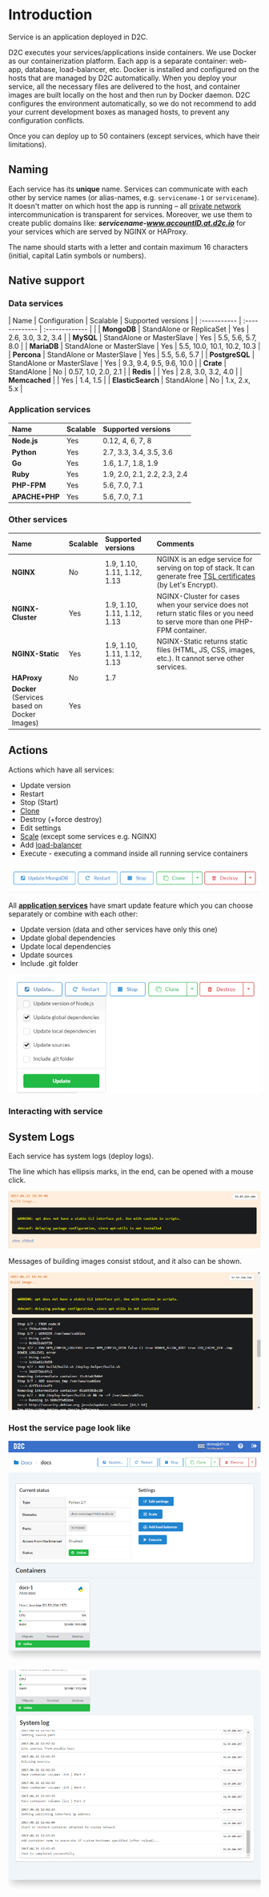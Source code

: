 # Introduction

Service is an application deployed in D2C.

D2C executes your services/applications inside containers. We use Docker as our containerization platform. Each app is a separate container: web-app, database, load-balancer, etc. Docker is installed and configured on the hosts that are managed by D2C automatically. When you deploy your service, all the necessary files are delivered to the host, and container images are built locally on the host and then run by Docker daemon. D2C configures the environment automatically, so we do not recommend to add your current development boxes as managed hosts, to prevent any configuration conflicts.

Once you can deploy up to 50 containers (except services, which have their limitations).

## Naming

Each service has its **unique** name. Services can communicate with each other by service names (or alias-names, e.g. `servicename-1` or `servicename`). It doesn't matter on which host the app is running – all [private network](/platform/private-network/) intercommunication is transparent for services. Moreover, we use them to create public domains like: **_servicename-www.accountID.at.d2c.io_** for your services which are served by NGINX or HAProxy.

The name should starts with a letter and contain maximum 16 characters (initial, capital Latin symbols or numbers).

## Native support

### Data services

| Name          | Configuration               | Scalable         | Supported versions  |
| :-----------  | :-------------              | :------------- | |
| **MongoDB**       | StandAlone or ReplicaSet    | Yes |  2.6, 3.0, 3.2, 3.4 |
| **MySQL**         | StandAlone or MasterSlave   | Yes |  5.5, 5.6, 5.7, 8.0 |
| **MariaDB**       | StandAlone or MasterSlave   | Yes |  5.5, 10.0, 10.1, 10.2, 10.3 |
| **Percona**       | StandAlone or MasterSlave   | Yes |  5.5, 5.6, 5.7 |
| **PostgreSQL**    | StandAlone or MasterSlave   | Yes |  9.3, 9.4, 9.5, 9.6, 10.0 |
| **Crate**         | StandAlone                  | No  |  0.57, 1.0, 2.0, 2.1 |
| **Redis**         |                             | Yes |  2.8, 3.0, 3.2, 4.0 |
| **Memcached**     |                             | Yes |  1.4, 1.5 |
| **ElasticSearch** | StandAlone                  | No  |  1.x, 2.x, 5.x |

### Application services

| Name          | Scalable      | Supported versions |
| :---------    | :-------------| :-------------      |
| **Node.js**       | Yes           | 0.12, 4, 6, 7, 8   |
| **Python**        | Yes           | 2.7, 3.3, 3.4, 3.5, 3.6 |
| **Go**            | Yes           | 1.6, 1.7, 1.8, 1.9  |
| **Ruby**          | Yes           | 1.9, 2.0, 2.1, 2.2, 2.3, 2.4 |
| **PHP-FPM**       | Yes           | 5.6, 7.0, 7.1 |
| **APACHE+PHP**    | Yes           | 5.6, 7.0, 7.1 |

### Other services

| Name                                                                                        | Scalable      | Supported versions |  Comments
| :-----------      | :-------------| :-------------     | :-------------     |
| **NGINX**                                            | No            | 1.9, 1.10, 1.11, 1.12, 1.13 | NGINX is an edge service for serving on top of stack. It can generate free [TSL certificates](/platform/domains-and-certificates/) (by Let's Encrypt).
| **NGINX-Cluster**                            | Yes           | 1.9, 1.10, 1.11, 1.12, 1.13 |  NGINX-Cluster for cases when your service does not return static files or you need to serve more than one PHP-FPM container.
| **NGINX-Static**                             | Yes           | 1.9, 1.10, 1.11, 1.12, 1.13 | NGINX-Static returns static files (HTML, JS, CSS, images, etc.).  It cannot serve other services.
| **HAProxy**                                       | No            | 1.7 |
| **Docker** (Services based on Docker Images) | Yes           |  |

## Actions

Actions which have all services:

- Update version
- Restart
- Stop (Start)
- [Clone](/platform/cloning-apps/)
- Destroy (+force destroy)
- Edit settings
- [Scale](/platform/scaling/) (except some services e.g. NGINX)
- Add [load-balancer](/platform/balancing/)
- Execute - executing a command inside all running service containers


![Standard service actions](../img/standart_actions.png)

All [**application services**](/getting-started/services/#application-services) have smart update feature which you can choose separately or combine with each other:

- Update version (data and other services have only this one)
- Update global dependencies
- Update local dependencies
- Update sources
- Include .git folder

![Application actions](../img/app_actions.png)


### Interacting with service




## System Logs

Each service has system logs (deploy logs).

The line which has ellipsis marks, in the end, can be opened with a mouse click.

![Build log](../img/build_log.png)

Messages of building images consist stdout, and it also can be shown.

![Stdout log](../img/stdout.png)



### Host the service page look like

![Service page](../img/servicepage.jpg)

![Service page](../img/servicepage2.jpg)

